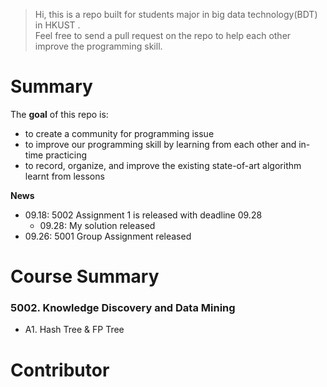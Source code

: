 >Hi, this is a repo built for students major in big data technology(BDT) in HKUST .  \
> Feel free to send a pull request on the repo to help each other improve the programming skill.

# Summary
The **goal** of this repo is:
- to create a community for programming issue
- to improve our programming skill by learning from each other and  in-time practicing
- to record, organize, and improve the existing state-of-art algorithm learnt from lessons

**News**
- 09.18: 5002 Assignment 1 is released with deadline 09.28
    - 09.28: My solution released
- 09.26: 5001 Group Assignment released

# Course Summary
### 5002. Knowledge Discovery and Data Mining
- A1. Hash Tree & FP Tree


# Contributor
